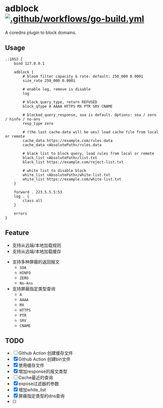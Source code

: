 # adblock [![.github/workflows/go-build.yml](https://github.com/swoiow/adblock/actions/workflows/go-build.yml/badge.svg)](https://github.com/swoiow/adblock/actions/workflows/go-build.yml)

A coredns plugin to block domains.

## Usage

```
.:1053 {
    bind 127.0.0.1

    adblock {
        # bloom filter capacity & rate. default: 250_000 0.0001
        size_rate 250_000 0.0001
    
        # enable log, remove is disable
        log
        
        # block_query_type, return REFUSED
        block_qtype A AAAA HTTPS MX PTR SRV CNAME
        
        # blocked_query_response, soa is default. Options: soa / zero / hinfo / no-ans
        resp_type zero
        
        # (the last cache-data will be ues) load cache file from local or remote
        cache_data https://example.com/rules.data
        cache_data <AbsolutePath>/rules.data
        
        # black list to block query, load rules from local or remote
        black_list <AbsolutePath>/list.txt
        black_list https://example.com/reject-list.txt
        
        # white list to disable block
        white_list <AbsolutePath>/white-list.txt
        white_list https://example.com/white-list.txt
    }

    forward . 223.5.5.5:53
    log . {
        class all
    }

    errors
}
```

## Feature

- 支持从远端/本地加载规则
- 支持从远端/本地加载缓存

+ 支持多种屏蔽的返回报文
  - `SOA`
  - `HINFO`
  - `ZERO`
  - `No-Ans`
+ 支持屏蔽指定类型查询
  - `A`
  - `AAAA`
  - `MX`
  - `HTTPS`
  - `PTR`
  - `SRV`
  - `CNAME`

## TODO

- [ ] Github Action 创建缓存文件
- [x] Github Action 创建bin文件
- [x] 使用缓存文件
- [x] 增加response的报文类型
- [ ] Cache最近的查询
- [x] expose过滤器的参数
- [x] 增加white_list
- [x] 屏蔽指定类型的dns查询
- [ ] 
